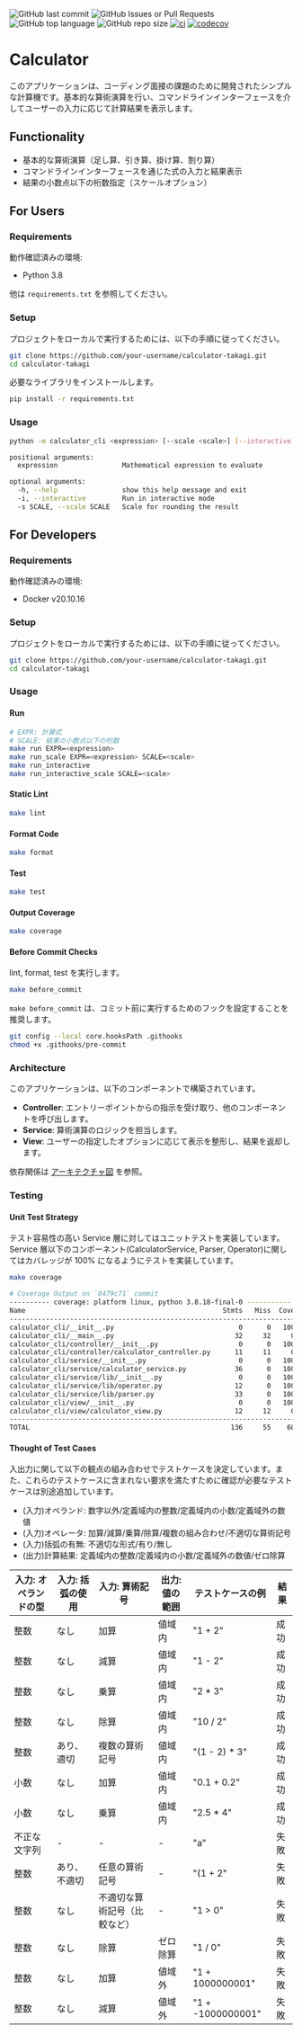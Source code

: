![GitHub last commit](https://img.shields.io/github/last-commit/shingotakagij7a/calculator-takagi)
![GitHub Issues or Pull Requests](https://img.shields.io/github/issues-pr/shingotakagij7a/calculator-takagi)
![GitHub top language](https://img.shields.io/github/languages/top/shingotakagij7a/calculator-takagi)
![GitHub repo size](https://img.shields.io/github/repo-size/shingotakagij7a/calculator-takagi)
[![ci](https://github.com/shingotakagij7a/calculator-takagi/actions/workflows/ci.yml/badge.svg)](https://github.com/shingotakagij7a/calculator-takagi/actions/workflows/ci.yml)
[![codecov](https://codecov.io/gh/shingotakagij7a/calculator-takagi/graph/badge.svg?token=42UWIQY2RI)](https://codecov.io/gh/shingotakagij7a/calculator-takagi)

# Calculator

このアプリケーションは、コーディング面接の課題のために開発されたシンプルな計算機です。基本的な算術演算を行い、コマンドラインインターフェースを介してユーザーの入力に応じて計算結果を表示します。

## Functionality

- 基本的な算術演算（足し算、引き算、掛け算、割り算）
- コマンドラインインターフェースを通じた式の入力と結果表示
- 結果の小数点以下の桁数指定（スケールオプション）

## For Users

### Requirements

動作確認済みの環境:

- Python 3.8

他は `requirements.txt` を参照してください。

### Setup

プロジェクトをローカルで実行するためには、以下の手順に従ってください。

```bash
git clone https://github.com/your-username/calculator-takagi.git
cd calculator-takagi
```

必要なライブラリをインストールします。

```bash
pip install -r requirements.txt
```

### Usage

```bash
python -m calculator_cli <expression> [--scale <scale>] [--interactive]

positional arguments:
  expression                Mathematical expression to evaluate

optional arguments:
  -h, --help                show this help message and exit
  -i, --interactive         Run in interactive mode
  -s SCALE, --scale SCALE   Scale for rounding the result
```

## For Developers

### Requirements

動作確認済みの環境:

- Docker v20.10.16

### Setup

プロジェクトをローカルで実行するためには、以下の手順に従ってください。

```bash
git clone https://github.com/your-username/calculator-takagi.git
cd calculator-takagi
```

### Usage

#### Run

```bash
# EXPR: 計算式
# SCALE: 結果の小数点以下の桁数
make run EXPR=<expression>
make run_scale EXPR=<expression> SCALE=<scale>
make run_interactive
make run_interactive_scale SCALE=<scale>
```

#### Static Lint

```bash
make lint
```

#### Format Code

```bash
make format
```

#### Test

```bash
make test
```

#### Output Coverage

```bash
make coverage
```

#### Before Commit Checks

lint, format, test を実行します。

```bash
make before_commit
```

`make before_commit` は、コミット前に実行するためのフックを設定することを推奨します。

```bash
git config --local core.hooksPath .githooks
chmod +x .githooks/pre-commit
```

### Architecture

このアプリケーションは、以下のコンポーネントで構築されています。

- **Controller**: エントリーポイントからの指示を受け取り、他のコンポーネントを呼び出します。
- **Service**: 算術演算のロジックを担当します。
- **View**: ユーザーの指定したオプションに応じて表示を整形し、結果を返却します。

依存関係は [アーキテクチャ図](docs/architecture.drawio) を参照。

### Testing

#### Unit Test Strategy

テスト容易性の高い Service 層に対してはユニットテストを実装しています。
Service 層以下のコンポーネント(CalculatorService, Parser, Operator)に関してはカバレッジが 100% になるようにテストを実装しています。

```bash
make coverage

# Coverage Output on `0479c71` commit
---------- coverage: platform linux, python 3.8.18-final-0 -----------
Name                                                 Stmts   Miss  Cover
------------------------------------------------------------------------
calculator_cli/__init__.py                               0      0   100%
calculator_cli/__main__.py                              32     32     0%
calculator_cli/controller/__init__.py                    0      0   100%
calculator_cli/controller/calculator_controller.py      11     11     0%
calculator_cli/service/__init__.py                       0      0   100%
calculator_cli/service/calculator_service.py            36      0   100%
calculator_cli/service/lib/__init__.py                   0      0   100%
calculator_cli/service/lib/operator.py                  12      0   100%
calculator_cli/service/lib/parser.py                    33      0   100%
calculator_cli/view/__init__.py                          0      0   100%
calculator_cli/view/calculator_view.py                  12     12     0%
------------------------------------------------------------------------
TOTAL                                                  136     55    60%
```

#### Thought of Test Cases

入出力に関して以下の観点の組み合わせでテストケースを決定しています。また、これらのテストケースに含まれない要求を満たすために確認が必要なテストケースは別途追加しています。

- (入力)オペランド: 数字以外/定義域内の整数/定義域内の小数/定義域外の数値
- (入力)オペレータ: 加算/減算/乗算/除算/複数の組み合わせ/不適切な算術記号
- (入力)括弧の有無: 不適切な形式/有り/無し
- (出力)計算結果: 定義域内の整数/定義域内の小数/定義域外の数値/ゼロ除算

| 入力: オペランドの型 | 入力: 括弧の使用 | 入力: 算術記号               | 出力: 値の範囲 | テストケースの例  | 結果 |
| -------------------- | ---------------- | ---------------------------- | -------------- | ----------------- | ---- |
| 整数                 | なし             | 加算                         | 値域内         | "1 + 2"           | 成功 |
| 整数                 | なし             | 減算                         | 値域内         | "1 - 2"           | 成功 |
| 整数                 | なし             | 乗算                         | 値域内         | "2 \* 3"          | 成功 |
| 整数                 | なし             | 除算                         | 値域内         | "10 / 2"          | 成功 |
| 整数                 | あり、適切       | 複数の算術記号               | 値域内         | "(1 - 2) \* 3"    | 成功 |
| 小数                 | なし             | 加算                         | 値域内         | "0.1 + 0.2"       | 成功 |
| 小数                 | なし             | 乗算                         | 値域内         | "2.5 \* 4"        | 成功 |
| 不正な文字列         | -                | -                            | -              | "a"               | 失敗 |
| 整数                 | あり、不適切     | 任意の算術記号               | -              | "(1 + 2"          | 失敗 |
| 整数                 | なし             | 不適切な算術記号（比較など） | -              | "1 > 0"           | 失敗 |
| 整数                 | なし             | 除算                         | ゼロ除算       | "1 / 0"           | 失敗 |
| 整数                 | なし             | 加算                         | 値域外         | "1 + 1000000001"  | 失敗 |
| 整数                 | なし             | 減算                         | 値域外         | "1 + -1000000001" | 失敗 |
